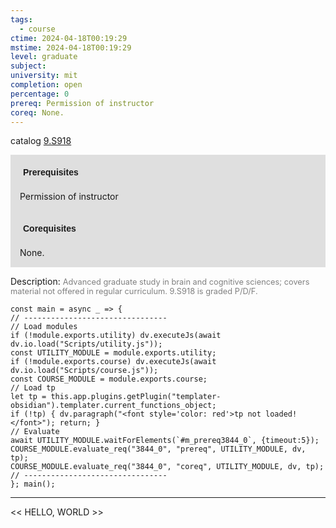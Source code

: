 ```yaml
---
tags:
  - course
ctime: 2024-04-18T00:19:29
mstime: 2024-04-18T00:19:29
level: graduate
subject: 
university: mit
completion: open
percentage: 0
prereq: Permission of instructor
coreq: None.
---
```


catalog [9.S918](http://student.mit.edu/catalog/m9b.html#9.S918)

<span style="display: block; padding: 15px; background-color: rgb(100, 100, 100, 0.2);"><font id="m_prereq3844_0" style="display: block; font-family: Arial, sans-serif; font-weight: bold; padding: 5px">Prerequisites</font><br><span id="prereq3844_0">Permission of instructor</span></span>
<span style="display: block; padding: 15px; background-color: rgb(100, 100, 100, 0.2);"><font id="m_coreq3844_0" style="display: block; font-family: Arial, sans-serif; font-weight: bold; padding: 5px">Corequisites</font><br><span id="coreq3844_0">None.</span></span>

<font style="">Description:</font>
<font style="color: grey; font-size: 0.8rem;">Advanced graduate study in brain and cognitive sciences; covers material not offered in regular curriculum. 9.S918 is graded P/D/F.</font>

```dataviewjs
const main = async _ => {
// --------------------------------
// Load modules
if (!module.exports.utility) dv.executeJs(await dv.io.load("Scripts/utility.js"));
const UTILITY_MODULE = module.exports.utility;
if (!module.exports.course) dv.executeJs(await dv.io.load("Scripts/course.js"));
const COURSE_MODULE = module.exports.course;
// Load tp
let tp = this.app.plugins.getPlugin("templater-obsidian").templater.current_functions_object;
if (!tp) { dv.paragraph("<font style='color: red'>tp not loaded!</font>"); return; }
// Evaluate
await UTILITY_MODULE.waitForElements(`#m_prereq3844_0`, {timeout:5});
COURSE_MODULE.evaluate_req("3844_0", "prereq", UTILITY_MODULE, dv, tp);
COURSE_MODULE.evaluate_req("3844_0", "coreq", UTILITY_MODULE, dv, tp);
// --------------------------------
}; main();
```

---

<< HELLO, WORLD >>
